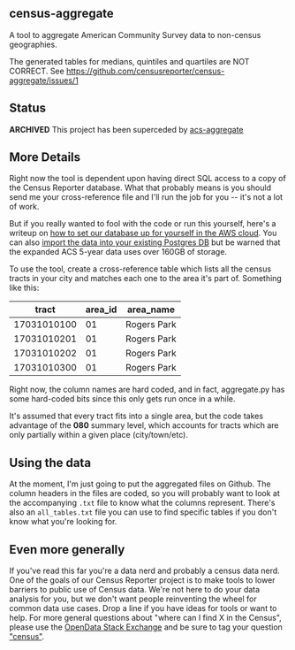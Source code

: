 census-aggregate
----------------
A tool to aggregate American Community Survey data to non-census geographies.

The generated tables for medians, quintiles and quartiles are NOT CORRECT. See https://github.com/censusreporter/census-aggregate/issues/1

Status
------
**ARCHIVED** This project has been superceded by [acs-aggregate](https://github.com/censusreporter/acs-aggregate)


More Details
------------
Right now the tool is dependent upon having direct SQL access to a copy of the Census Reporter database. What that probably means is you should send me your cross-reference file and I'll run the job for you -- it's not a lot of work.

But if you really wanted to fool with the code or run this yourself, here's a writeup on [how to set our database up for yourself in the AWS cloud](http://censusreporter.tumblr.com/post/55886690087/using-census-data-in-postgresql). You can also [import the data into your existing Postgres DB](http://censusreporter.tumblr.com/post/73727555158/easier-access-to-acs-data) but be warned that the expanded ACS 5-year data uses over 160GB of storage.

To use the tool, create a cross-reference table which lists all the census tracts in your city and matches each one to the area it's part of. Something like this: 

tract|area_id|area_name
-----|-------|---------
17031010100|01|Rogers Park
17031010201|01|Rogers Park
17031010202|01|Rogers Park
17031010300|01|Rogers Park

Right now, the column names are hard coded, and in fact, aggregate.py has some hard-coded bits since this only gets run once in a while.

It's assumed that every tract fits into a single area, but the code takes advantage of the **080** summary level, which accounts for tracts which are only partially within a given place (city/town/etc).

Using the data
--------------
At the moment, I'm just going to put the aggregated files on Github. The column headers in the files are coded, so you will probably want to look at the accompanying `.txt` file to know what the columns represent. There's also an `all_tables.txt` file you can use to find specific tables if you don't know what you're looking for.

Even more generally
-------------------
If you've read this far you're a data nerd and probably a census data nerd. One of the goals of our Census Reporter project is to make tools to lower barriers to public use of Census data. We're not here to do your data analysis for you, but we don't want people reinventing the wheel for common data use cases. Drop a line if you have ideas for tools or want to help. For more general questions about "where can I find X in the Census", please use the [OpenData Stack Exchange](http://opendata.stackexchange.com/) and be sure to tag your question ["census"](http://opendata.stackexchange.com/questions/tagged/census).
